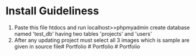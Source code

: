
  # Install Guideliness


  1) Paste this file htdocs and run localhost>>phpmyadmin
  create database named 'test_db' having two tables 'projects' and 'users'
 2) After any updating project must select all 3 images which is sample are given in source file#   P o r t f o l i o  
 #   P o r t f o l i o  
 #   P o r t f o l i o  
 